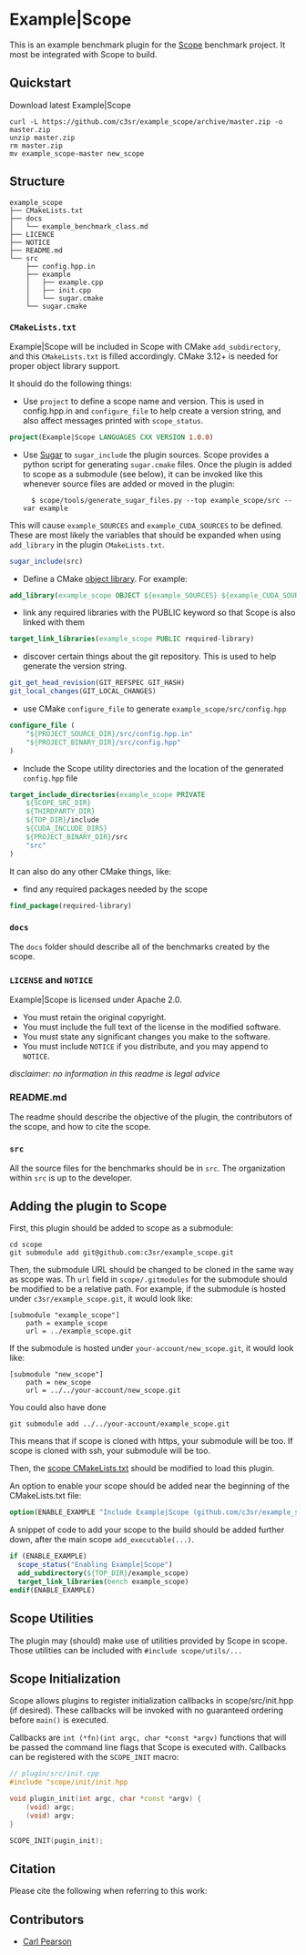 # Example|Scope

This is an example benchmark plugin for the [Scope](github.com/rai-project/scopes) benchmark project.
It most be integrated with Scope to build.

## Quickstart

Download latest Example|Scope

```
curl -L https://github.com/c3sr/example_scope/archive/master.zip -o master.zip
unzip master.zip
rm master.zip
mv example_scope-master new_scope
```

## Structure

```
example_scope
├── CMakeLists.txt
├── docs
│   └── example_benchmark_class.md
├── LICENCE
├── NOTICE
├── README.md
└── src
    ├── config.hpp.in
    ├── example
    │   ├── example.cpp
    │   ├── init.cpp
    │   └── sugar.cmake
    └── sugar.cmake
```

### `CMakeLists.txt`

Example|Scope will be included in Scope with CMake `add_subdirectory`, and this `CMakeLists.txt` is filled accordingly.
CMake 3.12+ is needed for proper object library support.

It should do the following things:
* Use `project` to define a scope name and version.
This is used in config.hpp.in and `configure_file` to help create a version string, and also affect messages printed with `scope_status`.
```cmake
project(Example|Scope LANGUAGES CXX VERSION 1.0.0)
```
* Use [Sugar](https://github.com/ruslo/sugar) to `sugar_include` the plugin sources.
Scope provides a python script for generating `sugar.cmake` files.
Once the plugin is added to scope as a submodule (see below), it can be invoked like this whenever source files are added or moved in the plugin:

        $ scope/tools/generate_sugar_files.py --top example_scope/src --var example

This will cause `example_SOURCES` and `example_CUDA_SOURCES` to be defined.
These are most likely the variables that should be expanded when using `add_library` in the plugin `CMakeLists.txt`.
```cmake
sugar_include(src)
```
* Define a CMake [object library](https://cmake.org/cmake/help/latest/command/add_library.html#id4). For example:
```cmake
add_library(example_scope OBJECT ${example_SOURCES} ${example_CUDA_SOURCES})
```
* link any required libraries with the PUBLIC keyword so that Scope is also linked with them
```cmake
target_link_libraries(example_scope PUBLIC required-library)
```
* discover certain things about the git repository.
This is used to help generate the version string.
```cmake
git_get_head_revision(GIT_REFSPEC GIT_HASH)
git_local_changes(GIT_LOCAL_CHANGES)
```
* use CMake `configure_file` to generate `example_scope/src/config.hpp`
```cmake
configure_file (
    "${PROJECT_SOURCE_DIR}/src/config.hpp.in"
    "${PROJECT_BINARY_DIR}/src/config.hpp"
)
```
* Include the Scope utility directories and the location of the generated `config.hpp` file
```cmake
target_include_directories(example_scope PRIVATE
    ${SCOPE_SRC_DIR}
    ${THIRDPARTY_DIR}
    ${TOP_DIR}/include
    ${CUDA_INCLUDE_DIRS}
    ${PROJECT_BINARY_DIR}/src
    "src"
)
```

It can also do any other CMake things, like:
* find any required packages needed by the scope

```cmake
find_package(required-library)
```

### `docs`

The `docs` folder should describe all of the benchmarks created by the scope.

### `LICENSE` and `NOTICE`

Example|Scope is licensed under Apache 2.0.
* You must retain the original copyright.
* You must include the full text of the license in the modified software.
* You must state any significant changes you make to the software.
* You must include `NOTICE` if you distribute, and you may append to `NOTICE`.

*disclaimer: no information in this readme is legal advice*

### README.md

The readme should describe the objective of the plugin, the contributors of the scope, and how to cite the scope.

### `src`

All the source files for the benchmarks should be in `src`.
The organization within `src` is up to the developer.

## Adding the plugin to Scope

First, this plugin should be added to scope as a submodule:

    cd scope
    git submodule add git@github.com:c3sr/example_scope.git

Then, the submodule URL should be changed to be cloned in the same way as scope was.
Th `url` field in `scope/.gitmodules` for the submodule should be modified to be a relative path.
For example, if the submodule is hosted under `c3sr/example_scope.git`, it would look like:

```
[submodule "example_scope"]
	path = example_scope
	url = ../example_scope.git
```

If the submodule is hosted under `your-account/new_scope.git`, it would look like:

```
[submodule "new_scope"]
	path = new_scope
	url = ../../your-account/new_scope.git
```

You could also have done 

    git submodule add ../../your-account/example_scope.git

This means that if scope is cloned with https, your submodule will be too.
If scope is cloned with ssh, your submodule will be too.

Then, the [scope CMakeLists.txt](https://github.com/rai-project/scope/blob/master/CMakeLists.txt) should be modified to load this plugin.

An option to enable your scope should be added near the beginning of the CMakeLists.txt file:

```cmake
option(ENABLE_EXAMPLE "Include Example|Scope (github.com/c3sr/example_scope)" ON)
```

A snippet of code to add your scope to the build should be added further down, after the main scope `add_executable(...)`.

```cmake
if (ENABLE_EXAMPLE)
  scope_status("Enabling Example|Scope")
  add_subdirectory(${TOP_DIR}/example_scope)
  target_link_libraries(bench example_scope)
endif(ENABLE_EXAMPLE)
```

## Scope Utilities

The plugin may (should) make use of utilities provided by Scope in scope.
Those utilities can be included with `#include scope/utils/...`

## Scope Initialization

Scope allows plugins to register initialization callbacks in scope/src/init.hpp (if desired).
These callbacks will be invoked with no guaranteed ordering before `main()` is executed.

Callbacks are `int (*fn)(int argc, char *const *argv)` functions that will be passed the command line flags that Scope is executed with.
Callbacks can be registered with the `SCOPE_INIT` macro:

```cpp
// plugin/src/init.cpp
#include "scope/init/init.hpp

void plugin_init(int argc, char *const *argv) {
    (void) argc;
    (void) argv;
}

SCOPE_INIT(pugin_init);
```

## Citation

Please cite the following when referring to this work:

## Contributors

* [Carl Pearson](mailto:pearson@illinois.edu)